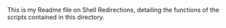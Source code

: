 This is my Readme file on Shell Redirections, detailing the functions of the scripts contained in this directory.
